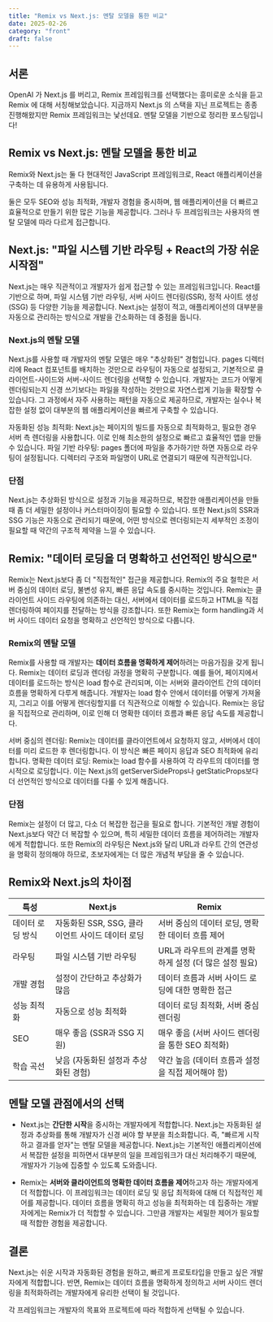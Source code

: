 ```yaml
---
title: "Remix vs Next.js: 멘탈 모델을 통한 비교"
date: 2025-02-26
category: "front"
draft: false
---
```


## 서론

OpenAI 가 Next.js 를 버리고, Remix 프레임워크를 선택했다는 흥미로운 소식을 듣고 Remix 에 대해 서칭해보았습니다. 지금까지 Next.js 의 스택을 지닌 프로젝트는 종종 진행해왔지만 Remix 프레임워크는 낯선데요. 멘탈 모델을 기반으로 정리한 포스팅입니다!

## Remix vs Next.js: 멘탈 모델을 통한 비교

Remix와 Next.js는 둘 다 현대적인 JavaScript 프레임워크로, React 애플리케이션을 구축하는 데 유용하게 사용됩니다.

둘은 모두 SEO와 성능 최적화, 개발자 경험을 중시하며, 웹 애플리케이션을 더 빠르고 효율적으로 만들기 위한 많은 기능을 제공합니다. 그러나 두 프레임워크는 사용자의 멘탈 모델에 따라 다르게 접근합니다.

## Next.js: "파일 시스템 기반 라우팅 + React의 가장 쉬운 시작점"

Next.js는 매우 직관적이고 개발자가 쉽게 접근할 수 있는 프레임워크입니다. React를 기반으로 하며, 파일 시스템 기반 라우팅, 서버 사이드 렌더링(SSR), 정적 사이트 생성(SSG) 등 다양한 기능을 제공합니다. Next.js는 설정이 적고, 애플리케이션의 대부분을 자동으로 관리하는 방식으로 개발을 간소화하는 데 중점을 둡니다.

### Next.js의 멘탈 모델

Next.js를 사용할 때 개발자의 멘탈 모델은 매우 "추상화된" 경험입니다. pages 디렉터리에 React 컴포넌트를 배치하는 것만으로 라우팅이 자동으로 설정되고, 기본적으로 클라이언트-사이드와 서버-사이드 렌더링을 선택할 수 있습니다. 개발자는 코드가 어떻게 렌더링되는지 신경 쓰기보다는 파일을 작성하는 것만으로 자연스럽게 기능을 확장할 수 있습니다. 그 과정에서 자주 사용하는 패턴을 자동으로 제공하므로, 개발자는 실수나 복잡한 설정 없이 대부분의 웹 애플리케이션을 빠르게 구축할 수 있습니다.

자동화된 성능 최적화: Next.js는 페이지의 빌드를 자동으로 최적화하고, 필요한 경우 서버 측 렌더링을 사용합니다. 이로 인해 최소한의 설정으로 빠르고 효율적인 앱을 만들 수 있습니다.
파일 기반 라우팅: pages 폴더에 파일을 추가하기만 하면 자동으로 라우팅이 설정됩니다. 디렉터리 구조와 파일명이 URL로 연결되기 때문에 직관적입니다.

### 단점

Next.js는 추상화된 방식으로 설정과 기능을 제공하므로, 복잡한 애플리케이션을 만들 때 좀 더 세밀한 설정이나 커스터마이징이 필요할 수 있습니다. 또한 Next.js의 SSR과 SSG 기능은 자동으로 관리되기 때문에, 어떤 방식으로 렌더링되는지 세부적인 조정이 필요할 때 약간의 구조적 제약을 느낄 수 있습니다.

## Remix: "데이터 로딩을 더 명확하고 선언적인 방식으로"

Remix는 Next.js보다 좀 더 "직접적인" 접근을 제공합니다. Remix의 주요 철학은 서버 중심의 데이터 로딩, 불변성 유지, 빠른 응답 속도를 중시하는 것입니다. Remix는 클라이언트 사이드 라우팅에 의존하는 대신, 서버에서 데이터를 로드하고 HTML을 직접 렌더링하여 페이지를 전달하는 방식을 강조합니다. 또한 Remix는 form handling과 서버 사이드 데이터 요청을 명확하고 선언적인 방식으로 다룹니다.

### Remix의 멘탈 모델

Remix를 사용할 때 개발자는 **데이터 흐름을 명확하게 제어**하려는 마음가짐을 갖게 됩니다. Remix는 데이터 로딩과 렌더링 과정을 명확히 구분합니다. 예를 들어, 페이지에서 데이터를 로드하는 방식은 load 함수로 관리되며, 이는 서버와 클라이언트 간의 데이터 흐름을 명확하게 다루게 해줍니다. 개발자는 load 함수 안에서 데이터를 어떻게 가져올지, 그리고 이를 어떻게 렌더링할지를 더 직관적으로 이해할 수 있습니다. Remix는 응답을 직접적으로 관리하며, 이로 인해 더 명확한 데이터 흐름과 빠른 응답 속도를 제공합니다.

서버 중심의 렌더링: Remix는 데이터를 클라이언트에서 요청하지 않고, 서버에서 데이터를 미리 로드한 후 렌더링합니다. 이 방식은 빠른 페이지 응답과 SEO 최적화에 유리합니다.
명확한 데이터 로딩: Remix는 load 함수를 사용하여 각 라우트의 데이터를 명시적으로 로딩합니다. 이는 Next.js의 getServerSideProps나 getStaticProps보다 더 선언적인 방식으로 데이터를 다룰 수 있게 해줍니다.

### 단점

Remix는 설정이 더 많고, 다소 더 복잡한 접근을 필요로 합니다. 기본적인 개발 경험이 Next.js보다 약간 더 복잡할 수 있으며, 특히 세밀한 데이터 흐름을 제어하려는 개발자에게 적합합니다. 또한 Remix의 라우팅은 Next.js와 달리 URL과 라우트 간의 연관성을 명확히 정의해야 하므로, 초보자에게는 더 많은 개념적 부담을 줄 수 있습니다.

## Remix와 Next.js의 차이점

| 특성             | Next.js                                          | Remix                                                   |
| ---------------- | ------------------------------------------------ | ------------------------------------------------------- |
| 데이터 로딩 방식 | 자동화된 SSR, SSG, 클라이언트 사이드 데이터 로딩 | 서버 중심의 데이터 로딩, 명확한 데이터 흐름 제어        |
| 라우팅           | 파일 시스템 기반 라우팅                          | URL과 라우트의 관계를 명확하게 설정 (더 많은 설정 필요) |
| 개발 경험        | 설정이 간단하고 추상화가 많음                    | 데이터 흐름과 서버 사이드 로딩에 대한 명확한 접근       |
| 성능 최적화      | 자동으로 성능 최적화                             | 데이터 로딩 최적화, 서버 중심 렌더링                    |
| SEO              | 매우 좋음 (SSR과 SSG 지원)                       | 매우 좋음 (서버 사이드 렌더링을 통한 SEO 최적화)        |
| 학습 곡선        | 낮음 (자동화된 설정과 추상화된 경험)             | 약간 높음 (데이터 흐름과 설정을 직접 제어해야 함)       |

## 멘탈 모델 관점에서의 선택

- Next.js는 **간단한 시작**을 중시하는 개발자에게 적합합니다. Next.js는 자동화된 설정과 추상화를 통해 개발자가 신경 써야 할 부분을 최소화합니다. 즉, "빠르게 시작하고 결과를 얻자"는 멘탈 모델을 제공합니다. Next.js는 기본적인 애플리케이션에서 복잡한 설정을 피하면서 대부분의 일을 프레임워크가 대신 처리해주기 때문에, 개발자가 기능에 집중할 수 있도록 도와줍니다.

- Remix는 **서버와 클라이언트의 명확한 데이터 흐름을 제어**하고자 하는 개발자에게 더 적합합니다. 이 프레임워크는 데이터 로딩 및 응답 최적화에 대해 더 직접적인 제어를 제공합니다. 데이터 흐름을 명확히 하고 성능을 최적화하는 데 집중하는 개발자에게는 Remix가 더 적합할 수 있습니다. 그만큼 개발자는 세밀한 제어가 필요할 때 적합한 경험을 제공합니다.

## 결론

Next.js는 쉬운 시작과 자동화된 경험을 원하고, 빠르게 프로토타입을 만들고 싶은 개발자에게 적합합니다. 반면, Remix는 데이터 흐름을 명확하게 정의하고 서버 사이드 렌더링을 최적화하려는 개발자에게 유리한 선택이 될 것입니다.

각 프레임워크는 개발자의 목표와 프로젝트에 따라 적합하게 선택될 수 있습니다.
